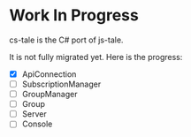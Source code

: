 # Work In Progress
cs-tale is the C# port of js-tale.

It is not fully migrated yet.
Here is the progress:

- [x] ApiConnection
- [ ] SubscriptionManager
- [ ] GroupManager
- [ ] Group
- [ ] Server
- [ ] Console
